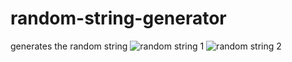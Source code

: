 # random-string-generator
 generates the random string
![random string 1](https://github.com/malantivora04/random-string-generator/assets/146733377/7af8e1de-fce7-426e-aa27-68bb21f00a95)
![random string 2](https://github.com/malantivora04/random-string-generator/assets/146733377/02f2d793-2010-48cc-9277-004a64fd9436)
